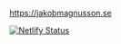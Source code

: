 https://jakobmagnusson.se

[![Netlify Status](https://api.netlify.com/api/v1/badges/9c9714e4-3823-4552-b787-a7b58dc63e41/deploy-status)](https://app.netlify.com/sites/portfolio-with-cms/deploys)

